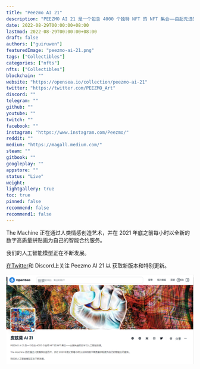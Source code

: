 ```yaml
---
title: "Peezmo AI 21"
description: "PEEZMO AI 21 是一个包含 4000 个独特 NFT 的 NFT 集合——由超先进的自学习人工智能创建。"
date: 2022-08-29T00:00:00+08:00
lastmod: 2022-08-29T00:00:00+08:00
draft: false
authors: ["guiruwen"]
featuredImage: "peezmo-ai-21.png"
tags: ["Collectibles"]
categories: ["nfts"]
nfts: ["Collectibles"]
blockchain: ""
website: "https://opensea.io/collection/peezmo-ai-21"
twitter: "https://twitter.com/PEEZMO_Art"
discord: ""
telegram: ""
github: ""
youtube: ""
twitch: ""
facebook: ""
instagram: "https://www.instagram.com/Peezmo/"
reddit: ""
medium: "https://magall.medium.com/"
steam: ""
gitbook: ""
googleplay: ""
appstore: ""
status: "Live"
weight: 
lightgallery: true
toc: true
pinned: false
recommend: false
recommend1: false
---
```

The Machine 正在通过人类情感创造艺术，并在 2021 年底之前每小时以全新的数字高质量拼贴画为自己的智能合约服务。

我们的人工智能模型正在不断发展。

[在Twitter](https://twitter.com/PEEZMO_Art)和 Discord上关注 Peezmo AI 21 以 获取新版本和特别更新。

 

![nft](01.png)